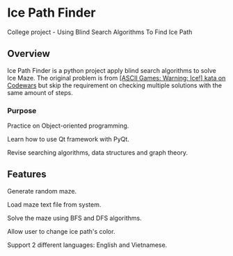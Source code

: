 # Ice Path Finder
College project - Using Blind Search Algorithms To Find Ice Path

## Overview
Ice Path Finder is a python project apply blind search algorithms to solve Ice Maze. The original problem is from [\[ASCII Games: Warning: Ice!\] kata on Codewars](https://www.codewars.com/kata/58f4cc4e43251b1be6000082) but skip the requirement on checking multiple solutions with the same amount of steps.

### Purpose
Practice on Object-oriented programming.

Learn how to use Qt framework with PyQt.

Revise searching algorithms, data structures and graph theory.

## Features
Generate random maze.

Load maze text file from system.

Solve the maze using BFS and DFS algorithms.

Allow user to change ice path's color.

Support 2 different languages: English and Vietnamese.

